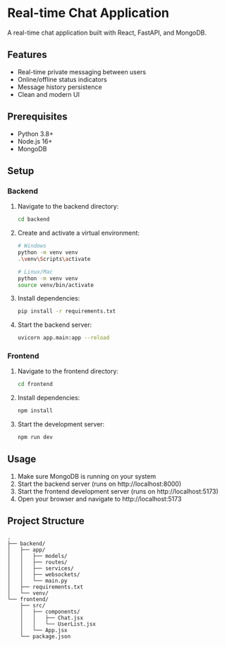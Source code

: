 # Real-time Chat Application

A real-time chat application built with React, FastAPI, and MongoDB.

## Features

- Real-time private messaging between users
- Online/offline status indicators
- Message history persistence
- Clean and modern UI

## Prerequisites

- Python 3.8+
- Node.js 16+
- MongoDB

## Setup

### Backend

1. Navigate to the backend directory:

   ```bash
   cd backend
   ```

2. Create and activate a virtual environment:

   ```bash
   # Windows
   python -m venv venv
   .\venv\Scripts\activate

   # Linux/Mac
   python -m venv venv
   source venv/bin/activate
   ```

3. Install dependencies:

   ```bash
   pip install -r requirements.txt
   ```

4. Start the backend server:
   ```bash
   uvicorn app.main:app --reload
   ```

### Frontend

1. Navigate to the frontend directory:

   ```bash
   cd frontend
   ```

2. Install dependencies:

   ```bash
   npm install
   ```

3. Start the development server:
   ```bash
   npm run dev
   ```

## Usage

1. Make sure MongoDB is running on your system
2. Start the backend server (runs on http://localhost:8000)
3. Start the frontend development server (runs on http://localhost:5173)
4. Open your browser and navigate to http://localhost:5173

## Project Structure

```
.
├── backend/
│   ├── app/
│   │   ├── models/
│   │   ├── routes/
│   │   ├── services/
│   │   ├── websockets/
│   │   └── main.py
│   ├── requirements.txt
│   └── venv/
└── frontend/
    ├── src/
    │   ├── components/
    │   │   ├── Chat.jsx
    │   │   └── UserList.jsx
    │   └── App.jsx
    └── package.json
```
